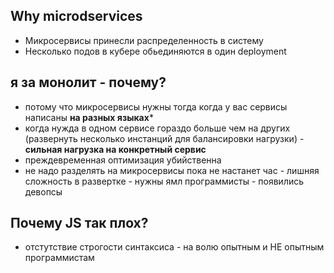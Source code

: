 ## Why microdservices
- Микросервисы принесли распределенность в систему
- Несколько подов в кубере обьединяются в один deployment


## я за монолит - почему?
- потому что микросервисы нужны тогда когда у вас сервисы написаны **на разных языках***
- когда нужда в одном сервисе гораздо больше чем на других (развернуть несколько инстанций для балансировки нагрузки) - **сильная нагрузка на конкретный сервис**
- преждевременная оптимизация убийственна
- не надо разделять на микросервисы пока не настанет час - лишняя сложность в развертке - нужны ямл программисты - появились девопсы


## Почему JS так плох?
- отстутствие строгости синтаксиса - на волю опытным и НЕ опытным программистам

